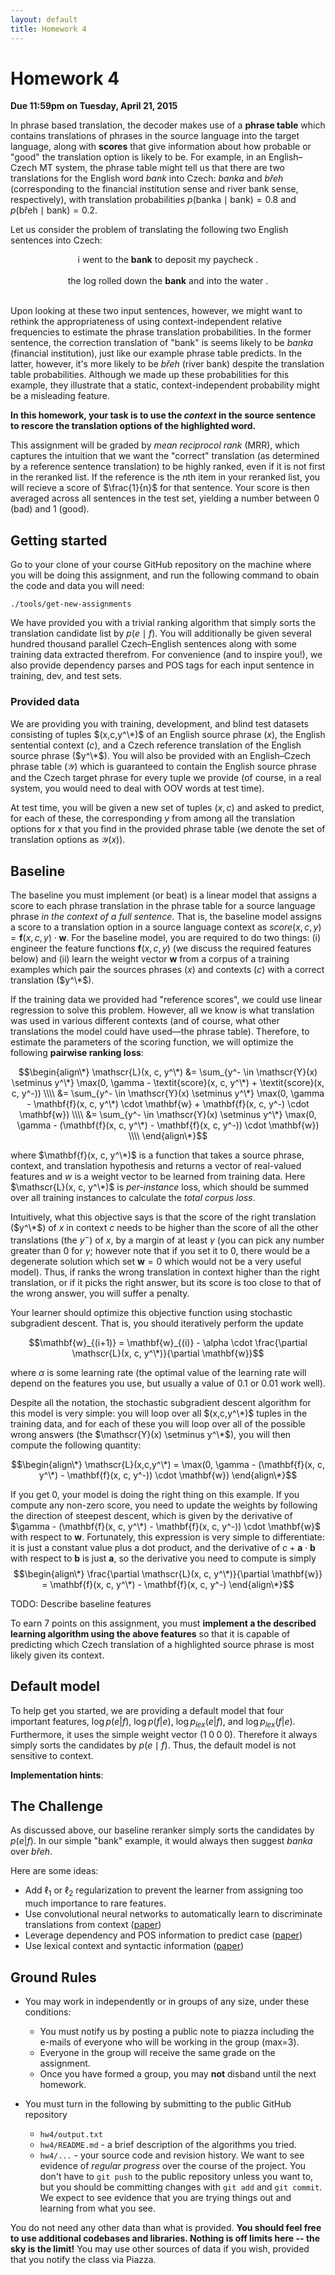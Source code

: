 ```yaml
---
layout: default
title: Homework 4
---
```

# Homework 4

**Due 11:59pm on Tuesday, April 21, 2015**

In phrase based translation, the decoder makes use of a **phrase table** which contains translations of phrases in the source language into the target language, along with **scores** that give information about how probable or "good" the translation option is likely to be. For example, in an English–Czech MT system, the phrase table might tell us that there are two translations for the English word *bank* into Czech: *banka* and *břeh* (corresponding to the financial institution sense and river bank sense, respectively), with translation probabilities $p(\text{banka} \mid \text{bank}) = 0.8$ and $p(\text{břeh} \mid \text{bank}) = 0.2$.

Let us consider the problem of translating the following two English sentences into Czech:

<center>i went to the <b>bank</b> to deposit my paycheck .</center>
<br />

<center>the log rolled down the <b>bank</b> and into the water .</center>
<br />

Upon looking at these two input sentences, however, we might want to rethink the appropriateness of using context-independent relative frequencies to estimate the phrase translation probabilities.
In the former sentence, the correction translation of "bank" is seems likely to be <i>banka</i> (financial institution), just like our example phrase table predicts.
In the latter, however, it's more likely to be <i>břeh</i> (river bank) despite the translation table probabilities. Although we made up these probabilities for this example, they illustrate that a static, context-independent probability might be a misleading feature.

**In this homework, your task is to use the *context* in the source sentence to rescore the translation options of the highlighted word.**

This assignment will be graded by <i>mean reciprocol rank</i> (MRR), which captures the intuition that we want the "correct" translation (as determined by a reference sentence translation) to be highly ranked, even if it is not first in the reranked list.
If the reference is the $n$th item in your reranked list, you will recieve a score of $\frac{1}{n}$ for that sentence.
Your score is then averaged across all sentences in the test set, yielding a number between 0 (bad) and 1 (good).

## Getting started

Go to your clone of your course GitHub repository on the machine where you will be doing this assignment, and run the following command to obain the code and data you will need:

    ./tools/get-new-assignments

We have provided you with a trivial ranking algorithm that simply sorts the translation candidate list by $p(e \mid f)$.
You will additionally be given several hundred thousand parallel Czech–English sentences along with some training data extracted therefrom.
For convenience (and to inspire you!), we also provide dependency parses and POS tags for each input sentence in training, dev, and test sets.


### Provided data

We are providing you with training, development, and blind test datasets consisting of tuples $(x,c,y^\*)$ of an English source phrase ($x$), the English sentential context ($c$), and a Czech reference translation of the English source phrase ($y^\*$). You will also be provided with an English–Czech phrase table ($\mathscr{Y}$) which is guaranteed to contain the English source phrase and the Czech target phrase for every tuple we provide (of course, in a real system, you would need to deal with OOV words at test time).

At test time, you will be given a new set of tuples $(x, c)$ and asked to predict, for each of these, the corresponding $y$ from among all the translation options for $x$ that you find in the provided phrase table (we denote the set of translation options as $\mathscr{Y}(x)$).

## Baseline

The baseline you must implement (or beat) is a linear model that assigns a score to each phrase translation in the phrase table for a source language phrase *in the context of a full sentence*. That is, the baseline model assigns a score to a translation option in a source language context as $\textit{score}(x,c,y) = \mathbf{f}(x,c,y) \cdot \mathbf{w}$. For the baseline model, you are required to do two things: (i) engineer the feature functions $\mathbf{f}(x,c,y)$ (we discuss the required features below) and (ii) learn the weight vector $\mathbf{w}$ from a corpus of a training examples which pair the sources phrases ($x$) and contexts ($c$) with a correct translation ($y^\*$).

If the training data we provided had "reference scores", we could use linear regression to solve this problem. However, all we know is what translation was used in various different contexts (and of course, what other translations the model could have used—the phrase table). Therefore, to estimate the parameters of the scoring function, we will optimize the following **pairwise ranking loss**:

$$\begin{align\*}
\mathscr{L}(x, c, y^\*) &= \sum_{y^- \in \mathscr{Y}(x) \setminus y^\*} \max(0, \gamma - \textit{score}(x, c, y^\*) + \textit{score}(x, c, y^-)) \\\\
 &= \sum_{y^- \in \mathscr{Y}(x) \setminus y^\*} \max(0, \gamma - \mathbf{f}(x, c, y^\*) \cdot \mathbf{w} + \mathbf{f}(x, c, y^-) \cdot \mathbf{w}) \\\\
  &= \sum_{y^- \in \mathscr{Y}(x) \setminus y^\*} \max(0, \gamma - (\mathbf{f}(x, c, y^\*) - \mathbf{f}(x, c, y^-)) \cdot \mathbf{w}) \\\\
\end{align\*}$$

where $\mathbf{f}(x, c, y^\*)$ is a function that takes a source phrase, context, and translation hypothesis and returns a vector of real-valued features and $w$ is a weight vector to be learned from training data. Here $\mathscr{L}(x, c, y^\*)$ is <i>per-instance</i> loss, which should be summed over all training instances to calculate the <i>total corpus loss</i>.

Intuitively, what this objective says is that the score of the right translation ($y^\*$) of $x$ in context $c$ needs to be higher than the score of all the other translations (the $y^-$) of $x$, by a margin of at least $\gamma$ (you can pick any number greater than 0 for $\gamma$; however note that if you set it to 0, there would be a degenerate solution which set $\mathbf{w}=0$ which would not be a very useful model). Thus, if ranks the wrong translation in context higher than the right translation, or if it picks the right answer, but its score is too close to that of the wrong answer, you will suffer a penalty.

Your learner should optimize this objective function using stochastic subgradient descent. That is, you should iteratively perform the update

$$\mathbf{w}_{(i+1)} = \mathbf{w}_{(i)} - \alpha \cdot \frac{\partial \mathscr{L}(x, c, y^\*)}{\partial \mathbf{w}}$$

where $\alpha$ is some learning rate (the optimal value of the learning rate will depend on the features you use, but usually a value of 0.1 or 0.01 work well).

Despite all the notation, the stochastic subgradient descent algorithm for this model is very simple: you will loop over all $(x,c,y^\*)$ tuples in the training data, and for each of these you will loop over all of the possible wrong answers (the $\mathscr{Y}(x) \setminus y^\*$), you will then compute the following quantity:

$$\begin{align\*}
\mathscr{L}(x,c,y^\*) = \max(0, \gamma - (\mathbf{f}(x, c, y^\*) - \mathbf{f}(x, c, y^-)) \cdot \mathbf{w})
\end{align\*}$$

If you get 0, your model is doing the right thing on this example. If you compute any non-zero score, you need to update the weights by following the direction of steepest descent, which is given by the derivative of $\gamma - (\mathbf{f}(x, c, y^\*) - \mathbf{f}(x, c, y^-)) \cdot \mathbf{w}$ with respect to $\mathbf{w}$. Fortunately, this expression is very simple to differentiate: it is just a constant value plus a dot product, and the derivative of $c + \mathbf{a}\cdot\mathbf{b}$ with respect to $\mathbf{b}$ is just $\mathbf{a}$, so the derivative you need to compute is simply
$$\begin{align\*}
\frac{\partial \mathscr{L}(x, c, y^\*)}{\partial \mathbf{w}} = \mathbf{f}(x, c, y^\*) - \mathbf{f}(x, c, y^-)
\end{align\*}$$

TODO: Describe baseline features

To earn 7 points on this assignment, you must **implement a the described learning algorithm using the above features**
 so that it is capable of predicting which Czech translation of a highlighted source phrase is most likely given its context.

## Default model

To help get you started, we are providing a default model that four important features, $\log p(e|f)$, $\log p(f|e)$, $\log p_{lex}(e|f)$, and $\log p_{lex}(f|e)$. Furthermore, it uses the simple weight vector $(1\;0\;0\;0)$. Therefore it always simply sorts the candidates by $p(e \mid f)$. Thus, the default model is not sensitive to context.

**Implementation hints**: 

## The Challenge

As discussed above, our baseline reranker simply sorts the candidates by $p(e|f)$. In our simple "bank" example, it would always then suggest <i>banka</i> over <i>břeh</i>.

Here are some ideas:

 * Add $\ell_1$ or $\ell_2$ regularization to prevent the learner from assigning too much importance to rare features.
 * Use convolutional neural networks to automatically learn to discriminate translations from context ([paper](http://arxiv.org/pdf/1503.02357v1.pdf))
 * Leverage dependency and POS information to predict case ([paper](http://aclweb.org/anthology/D/D13/D13-1174.pdf))
 * Use lexical context and syntactic information ([paper](https://aclweb.org/anthology/W/W08/W08-0302.pdf))

## Ground Rules

 * You may work in independently or in groups of any size, under these conditions:
    * You must notify us by posting a public note to piazza including the e-mails of everyone who will be working in the group (max=3).
    * Everyone in the group will receive the same grade on the assignment.
    * Once you have formed a group, you may **not** disband until the next homework.

 * You must turn in the following by submitting to the public GitHub repository
    * `hw4/output.txt`
    * `hw4/README.md` - a brief description of the algorithms you tried.
    * `hw4/...` - your source code and revision history. We want to see evidence of *regular progress* over the course of the project. You don't have to `git push` to the public repository unless you want to, but you should be committing changes with `git add` and `git commit`. We expect to see evidence that you are trying things out and learning from what you see.

You do not need any other data than what is provided. **You should feel free to use additional codebases and libraries. Nothing is off limits here -- the sky is the limit!**
You may use other sources of data if you wish, provided that you notify the class via Piazza.
